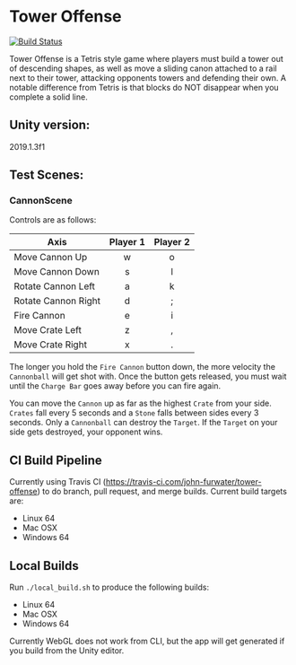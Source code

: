 # Tower Offense

[![Build Status](https://travis-ci.com/john-furwater/tower-offense.svg?branch=master)](https://travis-ci.com/john-furwater/tower-offense)

Tower Offense is a Tetris style game where players must build a tower out of descending shapes, as well as move a sliding canon attached to a rail next to their tower, attacking opponents towers and defending their own.  A notable difference from Tetris is that blocks do NOT disappear when you complete a solid line.

## Unity version:
2019.1.3f1

## Test Scenes:
### CannonScene
Controls are as follows:

|   Axis              | Player 1 | Player 2 |
| ------------------- |:--------:|:--------:|
| Move Cannon Up      | w        | o        |
| Move Cannon Down    | s        | l        |
| Rotate Cannon Left  | a        | k        |
| Rotate Cannon Right | d        | ;        |
| Fire Cannon         | e        | i        |
| Move Crate Left     | z        | ,        |
| Move Crate Right    | x        | .        |

The longer you hold the `Fire Cannon` button down, the more velocity the `Cannonball` will get shot with.  Once the button gets released, you must wait until the `Charge Bar` goes away before you can fire again.

You can move the `Cannon` up as far as the highest `Crate` from your side.  `Crates` fall every 5 seconds and a `Stone` falls between sides every 3 seconds.  Only a `Cannonball` can destroy the `Target`.  If the `Target` on your side gets destroyed, your opponent wins.

## CI Build Pipeline
Currently using Travis CI (https://travis-ci.com/john-furwater/tower-offense) to do branch, pull request, and merge builds.
Current build targets are:
* Linux 64
* Mac OSX
* Windows 64

## Local Builds
Run ```./local_build.sh``` to produce the following builds:
* Linux 64
* Mac OSX
* Windows 64

Currently WebGL does not work from CLI, but the app will get generated if you build from the Unity editor.

